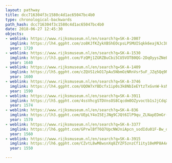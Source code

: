 ```yaml
---
layout: pathway
title: dcc716304f3c1580c4d1ac65047bc4b0
type: chronological-backwards
path_hash: dcc716304f3c1580c4d1ac65047bc4b0
date: 2018-06-27 12:45:30
objects:
- weblink: https://www.rijksmuseum.nl/en/search?q=SK-A-2007
  imglink: https://lh4.ggpht.com/zo8KJfKZykXBShEOcpsLPSMUISqkk6eajNJc38xsD6EzxMf7cSZak60O4e0efmcDSCJVELFJ3rdopkf-stQM74C9SQ=s200
  year: 1720
- weblink: https://www.rijksmuseum.nl/en/search?q=SK-A-1530
  imglink: https://lh3.ggpht.com/FzQMj1ZGRZBuCbi5CU5VOTB0QG-2DqOyysZNeBLz5pUN1bPAcTiF2vj51Zl5G4G36U5Rf3VHjSb3pWzSUVTpIR6Leg=s200
  year: 1640
- weblink: https://www.rijksmuseum.nl/en/search?q=SK-A-1409
  imglink: https://lh5.ggpht.com/cZQVS1zkO17pAu5NbmOzNRnVsr5uF_JZq5Qq9NFv5PvpuALH27GfBqUdM9N9tPdFxW17uFNmotWMOTYpQ8c9sbSZNQ=s200
  year: 1600
- weblink: https://www.rijksmuseum.nl/en/search?q=SK-A-3746
  imglink: https://lh4.ggpht.com/UQOW7xYBDcfx1ip0s3k8NbIeEYtzTxGvnW-ksN1P1TFfhOYdHlI28D_Jd0icxLCUyLzoPE-Nyw4XrISU9AKtQkiVXTo=s200
  year: 1590
- weblink: https://www.rijksmuseum.nl/en/search?q=SK-A-3911
  imglink: https://lh5.ggpht.com/4ssVhcgSTDVnsOS8Cqcdm0OZyvoctb1sJjCdqX3Kw3H7PHFff0zj1nUDl7ZpWR95HG8JiHK_agpbOMwHTnP0A3IIqA=s200
  year: 1574
- weblink: https://www.rijksmuseum.nl/en/search?q=SK-A-836
  imglink: https://lh3.ggpht.com/UEpLY4oI5EjJNg9CJQt6IlP9qu_ZLNapEDmGr-k8q7xQwQwjj_I8ifuszXlBkrwLQX676FZ75R_h3DaBo61KqenU2N76=s200
  year: 1570
- weblink: https://www.rijksmuseum.nl/en/search?q=SK-A-3377
  imglink: https://lh6.ggpht.com/GPrwlBfT6Q7UpcNWJniApcn_sodIdu01F-Bw_dJwZ9VQaDJ43bRoaSnG6d8dyrCulaVwXi7kGkjKimZ0oBIhyHWJzg=s200
  year: 1560
- weblink: https://www.rijksmuseum.nl/en/search?q=SK-A-3915
  imglink: https://lh6.ggpht.com/CZvtL8wM8wsnXq8ZYZF5znzCf1ity10eMP8A4APH7QyR7DQ09CPE3fbvb1E7XHjpapS8i7QUinp1uUb9G3TRsqwm-T0=s200
  year: 1550

---
```

